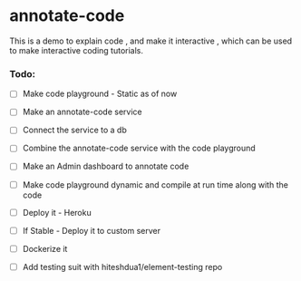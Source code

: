 # annotate-code
This is a demo to explain code , and make it interactive , which can be used to make interactive coding tutorials.


### Todo:

- [ ] Make code playground - Static as of now

- [ ] Make an annotate-code service

- [ ] Connect the service to a db

- [ ] Combine the annotate-code service with the code playground

- [ ] Make an Admin dashboard to annotate code

- [ ] Make code playground dynamic and compile at run time along with the code

- [ ] Deploy it - Heroku

- [ ] If Stable - Deploy it to custom server

- [ ] Dockerize it

- [ ] Add testing suit with hiteshdua1/element-testing repo

